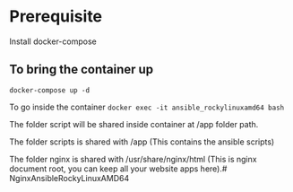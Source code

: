 # Prerequisite 
Install docker-compose
## To bring the container up
```docker-compose up -d```

To go inside the container
```docker exec -it ansible_rockylinuxamd64 bash```

The folder script will be shared inside container at /app folder path.

The folder scripts is shared with /app (This contains the ansible scripts)

The folder nginx is shared with /usr/share/nginx/html (This is nginx document root, you can keep all your website apps here).# NginxAnsibleRockyLinuxAMD64

